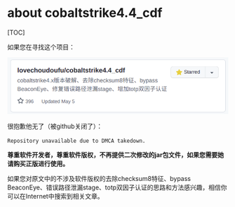 # about cobaltstrike4.4_cdf

[TOC]

如果您在寻找这个项目：

![image-20220517095512925](images/image-20220517095512925.png)

很抱歉他无了（被github关闭了）：

`Repository unavailable due to DMCA takedown.`



**尊重软件开发者，尊重软件版权，不再提供二次修改的jar包文件，如果您需要她请购买正版进行使用。**

如果您对原文中的不涉及软件版权的去除checksum8特征、bypass BeaconEye、错误路径泄漏stage、totp双因子认证的思路和方法感兴趣，相信你可以在Internet中搜索到相关文章。
